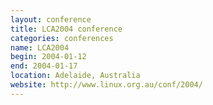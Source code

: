 ```yaml
---
layout: conference
title: LCA2004 conference
categories: conferences
name: LCA2004
begin: 2004-01-12
end: 2004-01-17
location: Adelaide, Australia
website: http://www.linux.org.au/conf/2004/
---
```

